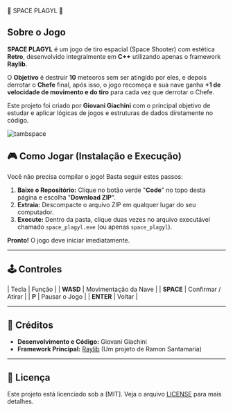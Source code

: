 🚀 SPACE PLAGYL 🚀

## Sobre o Jogo

**SPACE PLAGYL** é um jogo de tiro espacial (Space Shooter) com estética **Retro**, desenvolvido integralmente em **C++** utilizando apenas o framework **Raylib**.

O **Objetivo** é destruir **10** meteoros sem ser atingido por eles, e depois derrotar o **Chefe** final, após isso, o jogo recomeça e sua nave ganha **+1 de velocidade de movimento e do tiro** para cada vez que derrotar o Chefe.

Este projeto foi criado por **Giovani Giachini** com o principal objetivo de estudar e aplicar lógicas de jogos e estruturas de dados diretamente no código.


![tambspace](https://github.com/user-attachments/assets/d2601a5c-483e-4fc2-84f0-7ff7d20372d6)


## 🎮 Como Jogar (Instalação e Execução)

Você não precisa compilar o jogo! Basta seguir estes passos:

1.  **Baixe o Repositório:** Clique no botão verde "**Code**" no topo desta página e escolha "**Download ZIP**".
2.  **Extraia:** Descompacte o arquivo ZIP em qualquer lugar do seu computador.
3.  **Execute:** Dentro da pasta, clique duas vezes no arquivo executável chamado `space_plagyl.exe` (ou apenas `space_plagyl`).

**Pronto!** O jogo deve iniciar imediatamente.

---

## 🕹 Controles

| Tecla           | Função |
| **WASD**   | Movimentação da Nave |
| **SPACE**   | Confirmar / Atirar |
| **P**         | Pausar o Jogo |
| **ENTER**  | Voltar |

---

## 👥 Créditos

* **Desenvolvimento e Código:** Giovani Giachini
* **Framework Principal:** [Raylib](https://www.raylib.com/) (Um projeto de Ramon Santamaria)

---

## 📝 Licença

Este projeto está licenciado sob a [MIT]. Veja o arquivo [LICENSE](LICENSE) para mais detalhes.
